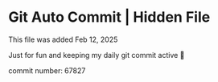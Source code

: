 # Git Auto Commit | Hidden File

This file was added Feb 12, 2025

Just for fun and keeping my daily git commit active 🤪

commit number: 67827
